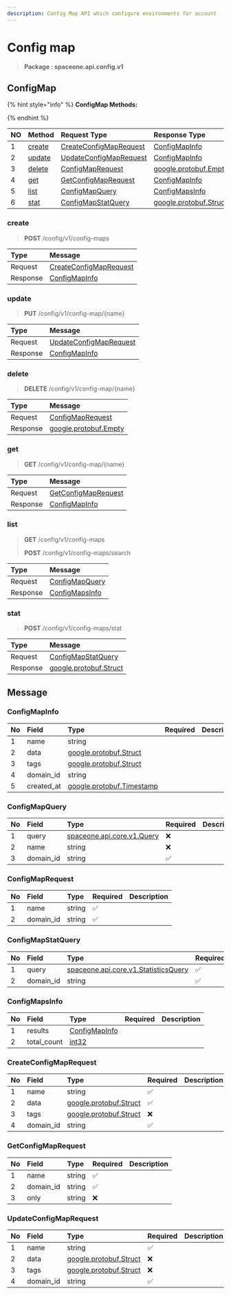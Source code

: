 ```yaml
---
description: Config Map API which configure environments for account
---
```

# Config map

>  **Package : spaceone.api.config.v1**

## ConfigMap

{% hint style="info" %}
**ConfigMap Methods:**

{%  endhint %}


| NO |  Method | Request Type | Response Type | Description |
| :--- | :--- | :--- | :--- | :--- |
| 1 | [create](Config-map.md#create)| [CreateConfigMapRequest](Config-map.md#createconfigmaprequest) | [ConfigMapInfo](Config-map.md#configmapinfo) |  |
| 2 | [update](Config-map.md#update)| [UpdateConfigMapRequest](Config-map.md#updateconfigmaprequest) | [ConfigMapInfo](Config-map.md#configmapinfo) |  |
| 3 | [delete](Config-map.md#delete)| [ConfigMapRequest](Config-map.md#configmaprequest) |[google.protobuf.Empty](https://github.com/protocolbuffers/protobuf/blob/master/src/google/protobuf/empty.proto)|  |
| 4 | [get](Config-map.md#get)| [GetConfigMapRequest](Config-map.md#getconfigmaprequest) | [ConfigMapInfo](Config-map.md#configmapinfo) |  |
| 5 | [list](Config-map.md#list)| [ConfigMapQuery](Config-map.md#configmapquery) | [ConfigMapsInfo](Config-map.md#configmapsinfo) |  |
| 6 | [stat](Config-map.md#stat)| [ConfigMapStatQuery](Config-map.md#configmapstatquery) |[google.protobuf.Struct](https://github.com/protocolbuffers/protobuf/blob/master/src/google/protobuf/struct.proto)|  |

### create
> **POST** /config/v1/config-maps
>



| Type | Message |
| :--- | :--- |
| Request | [CreateConfigMapRequest](Config-map.md#createconfigmaprequest) |
| Response |  [ConfigMapInfo](Config-map.md#configmapinfo)  |



### update
> **PUT** /config/v1/config-map/{name}
>



| Type | Message |
| :--- | :--- |
| Request | [UpdateConfigMapRequest](Config-map.md#updateconfigmaprequest) |
| Response |  [ConfigMapInfo](Config-map.md#configmapinfo)  |



### delete
> **DELETE** /config/v1/config-map/{name}
>



| Type | Message |
| :--- | :--- |
| Request | [ConfigMapRequest](Config-map.md#configmaprequest) |
| Response | [google.protobuf.Empty](https://github.com/protocolbuffers/protobuf/blob/master/src/google/protobuf/empty.proto) |



### get
> **GET** /config/v1/config-map/{name}
>



| Type | Message |
| :--- | :--- |
| Request | [GetConfigMapRequest](Config-map.md#getconfigmaprequest) |
| Response |  [ConfigMapInfo](Config-map.md#configmapinfo)  |



### list
> **GET** /config/v1/config-maps
>
> **POST** /config/v1/config-maps/search




| Type | Message |
| :--- | :--- |
| Request | [ConfigMapQuery](Config-map.md#configmapquery) |
| Response |  [ConfigMapsInfo](Config-map.md#configmapsinfo)  |



### stat
> **POST** /config/v1/config-maps/stat
>



| Type | Message |
| :--- | :--- |
| Request | [ConfigMapStatQuery](Config-map.md#configmapstatquery) |
| Response | [google.protobuf.Struct](https://github.com/protocolbuffers/protobuf/blob/master/src/google/protobuf/struct.proto) |





## Message

### ConfigMapInfo
| No | Field | Type | Required | Description |
| :--- | :--- | :--- | :--- | :--- |
| 1 | name |string|||
| 2 | data |[google.protobuf.Struct](https://github.com/protocolbuffers/protobuf/blob/master/src/google/protobuf/struct.proto)|||
| 3 | tags |[google.protobuf.Struct](https://github.com/protocolbuffers/protobuf/blob/master/src/google/protobuf/struct.proto)|||
| 4 | domain_id |string|||
| 5 | created_at |[google.protobuf.Timestamp](https://github.com/protocolbuffers/protobuf/blob/master/src/google/protobuf/timestamp.proto)|||

### ConfigMapQuery
| No | Field | Type | Required | Description |
| :--- | :--- | :--- | :--- | :--- |
| 1 | query |[spaceone.api.core.v1.Query](https://spaceone-dev.gitbook.io/api-reference/common-v1/search-query)|❌||
| 2 | name |string|❌||
| 3 | domain_id |string|✅||

### ConfigMapRequest
| No | Field | Type | Required | Description |
| :--- | :--- | :--- | :--- | :--- |
| 1 | name |string|✅||
| 2 | domain_id |string|✅||

### ConfigMapStatQuery
| No | Field | Type | Required | Description |
| :--- | :--- | :--- | :--- | :--- |
| 1 | query |[spaceone.api.core.v1.StatisticsQuery](https://spaceone-dev.gitbook.io/api-reference/common-v1/statistics-query)|✅||
| 2 | domain_id |string|✅||

### ConfigMapsInfo
| No | Field | Type | Required | Description |
| :--- | :--- | :--- | :--- | :--- |
| 1 | results |[ConfigMapInfo](Config-map.md#configmapinfo)|||
| 2 | total_count |[int32](https://github.com/protocolbuffers/protobuf/blob/master/src/google/protobuf/type.proto)|||

### CreateConfigMapRequest
| No | Field | Type | Required | Description |
| :--- | :--- | :--- | :--- | :--- |
| 1 | name |string|✅||
| 2 | data |[google.protobuf.Struct](https://github.com/protocolbuffers/protobuf/blob/master/src/google/protobuf/struct.proto)|✅||
| 3 | tags |[google.protobuf.Struct](https://github.com/protocolbuffers/protobuf/blob/master/src/google/protobuf/struct.proto)|❌||
| 4 | domain_id |string|✅||

### GetConfigMapRequest
| No | Field | Type | Required | Description |
| :--- | :--- | :--- | :--- | :--- |
| 1 | name |string|✅||
| 2 | domain_id |string|✅||
| 3 | only |string|❌||

### UpdateConfigMapRequest
| No | Field | Type | Required | Description |
| :--- | :--- | :--- | :--- | :--- |
| 1 | name |string|✅||
| 2 | data |[google.protobuf.Struct](https://github.com/protocolbuffers/protobuf/blob/master/src/google/protobuf/struct.proto)|❌||
| 3 | tags |[google.protobuf.Struct](https://github.com/protocolbuffers/protobuf/blob/master/src/google/protobuf/struct.proto)|❌||
| 4 | domain_id |string|✅||
